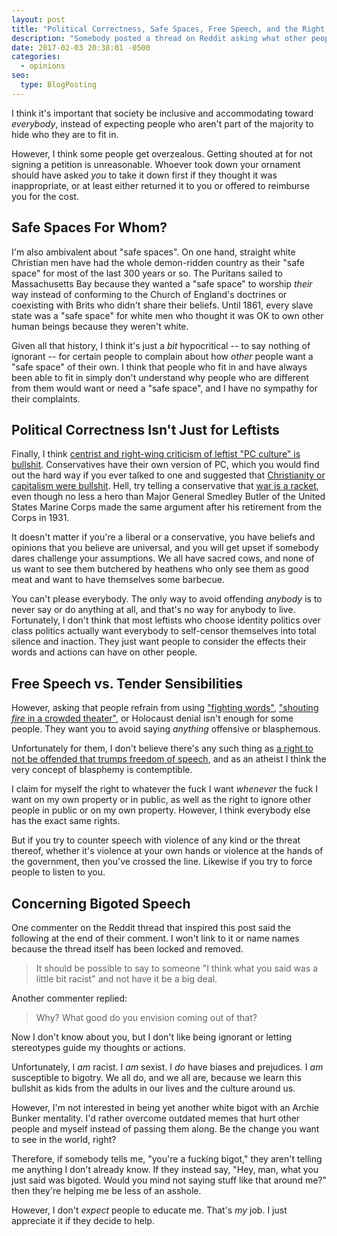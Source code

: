 ```yaml
---
layout: post
title: "Political Correctness, Safe Spaces, Free Speech, and the Right to Not Be Offended"
description: "Somebody posted a thread on Reddit asking what other people think of 'PC culture'. Here's what I think."
date: 2017-02-03 20:38:01 -0500
categories: 
  - opinions
seo:
  type: BlogPosting
---
```

I think it's important that society be inclusive and accommodating toward *everybody*, instead of expecting people who aren't part of the majority to hide who they are to fit in.

However, I think some people get overzealous. Getting shouted at for not signing a petition is unreasonable. Whoever took down your ornament should have asked *you* to take it down first if they thought it was inappropriate, or at least either returned it to you or offered to reimburse you for the cost.

## Safe Spaces For Whom?

I'm also ambivalent about "safe spaces". On one hand, straight white Christian men have had the whole demon-ridden country as their "safe space" for most of the last 300 years or so. The Puritans sailed to Massachusetts Bay because they wanted a "safe space" to worship *their* way instead of conforming to the Church of England's doctrines or coexisting with Brits who didn't share their beliefs. Until 1861, every slave state was a "safe space" for white men who thought it was OK to own other human beings because they weren't white.

Given all that history, I think it's just a *bit* hypocritical -- to say nothing of ignorant -- for certain people to complain about how *other* people want a "safe space" of their own. I think that people who fit in and have always been able to fit in simply don't understand why people who are different from them would want or need a "safe space", and I have no sympathy for their complaints.

## Political Correctness Isn't Just for Leftists

Finally, I think [centrist and right-wing criticism of leftist "PC culture" is bullshit](https://psmag.com/pc-policing-by-student-activists-is-a-red-herring-3b8f8fce9a2c#.28nqcjh0p). Conservatives have their own version of PC, which you would find out the hard way if you ever talked to one and suggested that [Christianity or capitalism were bullshit](http://www.salon.com/2015/08/17/so_college_p_c_culture_stifles_comedy_ever_hear_a_comedian_sht_on_the_american_dream_at_a_wal_mart_shareholders_meeting/). Hell, try telling a conservative that [war is a racket](https://www.ratical.org/ratville/CAH/warisaracket.html), even though no less a hero than Major General Smedley Butler of the United States Marine Corps made the same argument after his retirement from the Corps in 1931.

It doesn't matter if you're a liberal or a conservative, you have beliefs and opinions that you believe are universal, and you will get upset if somebody dares challenge your assumptions. We all have sacred cows, and none of us want to see them butchered by heathens who only see them as good meat and want to have themselves some barbecue.

You can't please everybody. The only way to avoid offending *anybody* is to never say or do anything at all, and that's no way for anybody to live. Fortunately, I don't think that most leftists who choose identity politics over class politics actually want everybody to self-censor themselves into total silence and inaction. They just want people to consider the effects their words and actions can have on other people.

## Free Speech vs. Tender Sensibilities

However, asking that people refrain from using ["fighting words"](https://en.wikipedia.org/wiki/Fighting_words), ["shouting *fire* in a crowded theater"](https://en.wikipedia.org/wiki/Shouting_fire_in_a_crowded_theater), or Holocaust denial isn't enough for some people. They want you to avoid saying *anything* offensive or blasphemous. 

Unfortunately for them, I don't believe there's any such thing as [a right to not be offended that trumps freedom of speech](https://www.youtube.com/watch?v=73UY03xjA6c), and as an atheist I think the very concept of blasphemy is contemptible. 

I claim for myself the right to whatever the fuck I want *whenever* the fuck I want on my own property or in public, as well as the right to ignore other people in public or on my own property. However, I think everybody else has the exact same rights.

But if you try to counter speech with violence of any kind or the threat thereof, whether it's violence at your own hands or violence at the hands of the government, then you've crossed the line. Likewise if you try to force people to listen to you.

## Concerning Bigoted Speech

One commenter on the Reddit thread that inspired this post said the following at the end of their comment. I won't link to it or name names because the thread itself has been locked and removed.

> It should be possible to say to someone "I think what you said was a little bit racist" and not have it be a big deal.

Another commenter replied:

> Why? What good do you envision coming out of that?

Now I don't know about you, but I don't like being ignorant or letting stereotypes guide my thoughts or actions. 

Unfortunately, I *am* racist. I *am* sexist. I *do* have biases and prejudices. I *am* susceptible to bigotry. We all do, and we all are, because we learn this bullshit as kids from the adults in our lives and the culture around us.

However, I'm not interested in being yet another white bigot with an Archie Bunker mentality. I'd rather overcome outdated memes that hurt other people and myself instead of passing them along. Be the change you want to see in the world, right?

Therefore, if somebody tells me, "you're a fucking bigot," they aren't telling me anything I don't already know. If they instead say, "Hey, man, what you just said was bigoted. Would you mind not saying stuff like that around me?" then they're helping me be less of an asshole.

However, I don't *expect* people to educate me. That's *my* job. I just appreciate it if they decide to help.